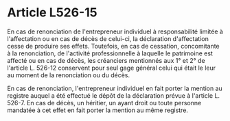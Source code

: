 # Article L526-15

En cas de renonciation de l'entrepreneur individuel à responsabilité limitée à l'affectation ou en cas de décès de celui-ci, la déclaration d'affectation cesse de produire ses effets. Toutefois, en cas de cessation, concomitante à la renonciation, de l'activité professionnelle à laquelle le patrimoine est affecté ou en cas de décès, les créanciers mentionnés aux 1° et 2° de l'article L. 526-12 conservent pour seul gage général celui qui était le leur au moment de la renonciation ou du décès.

En cas de renonciation, l'entrepreneur individuel en fait porter la mention au registre auquel a été effectué le dépôt de la déclaration prévue à l'article L. 526-7. En cas de décès, un héritier, un ayant droit ou toute personne mandatée à cet effet en fait porter la mention au même registre.
